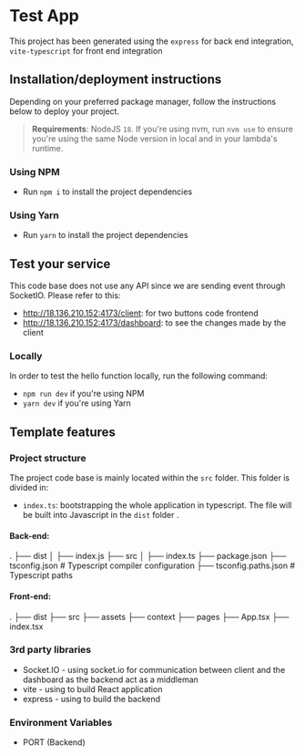 # Test App

This project has been generated using the `express` for back end integration, `vite-typescript` for front end integration

## Installation/deployment instructions

Depending on your preferred package manager, follow the instructions below to deploy your project.

> **Requirements**: NodeJS `18`. If you're using nvm, run `nvm use` to ensure you're using the same Node version in local and in your lambda's runtime.

### Using NPM

- Run `npm i` to install the project dependencies

### Using Yarn

- Run `yarn` to install the project dependencies

## Test your service

This code base does not use any API since we are sending event through SocketIO. Please refer to this: 

- http://18.136.210.152:4173/client: for two buttons code frontend
- http://18.136.210.152:4173/dashboard: to see the changes made by the client

### Locally

In order to test the hello function locally, run the following command:

- `npm run dev` if you're using NPM
- `yarn dev` if you're using Yarn


## Template features

### Project structure

The project code base is mainly located within the `src` folder. This folder is divided in:

- `index.ts`: bootstrapping the whole application in typescript. The file will be built into Javascript in the `dist` folder .

#### Back-end:


.
├── dist
│   ├── index.js
├── src
│   ├── index.ts
├── package.json
├── tsconfig.json               # Typescript compiler configuration
├── tsconfig.paths.json         # Typescript paths


#### Front-end:


.
├── dist
├── src
├── assets
├── context
├── pages
├── App.tsx
├── index.tsx


### 3rd party libraries

- Socket.IO - using socket.io for communication between client and the dashboard as the backend act as a middleman
- vite - using to build React application
- express - using to build the backend

### Environment Variables

- PORT (Backend)